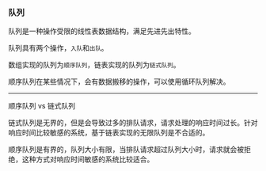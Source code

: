 ### 队列

队列是一种操作受限的线性表数据结构，满足先进先出特性。

队列具有两个操作，`入队`和`出队`。

数组实现的队列为`顺序队列`，链表实现的队列为`链式队列`。

顺序队列在某些情况下，会有数据搬移的操作，可以使用循环队列解决。

----

顺序队列 vs 链式队列

链式队列是无界的，但是会导致过多的排队请求，请求处理的响应时间过长。针对响应时间比较敏感的系统，基于链表实现的无限队列是不合适的。

顺序队列是有界的，队列大小有限，当排队请求超过队列大小时，请求就会被拒绝，这种方式对响应时间敏感的系统比较适合。

